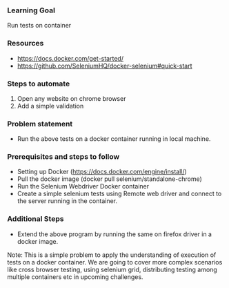 ### Learning Goal
Run tests on container

### Resources
- https://docs.docker.com/get-started/
- https://github.com/SeleniumHQ/docker-selenium#quick-start

### Steps to automate
1. Open any website on chrome browser
2. Add a simple validation

### Problem statement
- Run the above tests on a docker container running in local machine.

### Prerequisites and steps to follow
- Setting up Docker (https://docs.docker.com/engine/install/)
- Pull the docker image (docker pull selenium/standalone-chrome)
- Run the Selenium Webdriver Docker container
- Create a simple selenium tests using Remote web driver and connect to the server running in the container.

### Additional Steps
- Extend the above program by running the same on firefox driver in a docker image.

Note: This is a simple problem to apply the understanding of execution of tests on a docker container. We are going to cover more complex scenarios like cross browser testing, using selenium grid, distributing testing among multiple containers etc in upcoming challenges.
